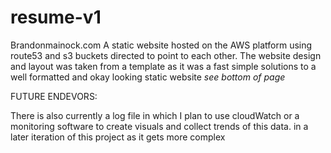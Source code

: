 # resume-v1

Brandonmainock.com
A static website hosted on the AWS platform using route53 and s3 buckets directed to point to each other.
The website design and layout was taken from a template as it was a fast simple solutions to a well formatted and okay looking static website *see bottom of page*


FUTURE ENDEVORS:

There is also currently a log file in which I plan to use cloudWatch or a monitoring software to create visuals and collect trends of this data.
in a later iteration of this project as it gets more complex

